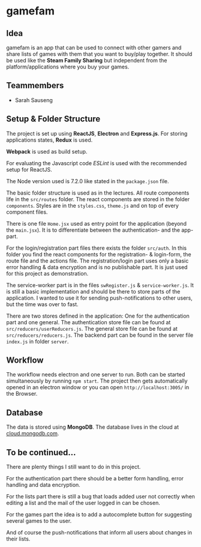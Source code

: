 # gamefam

## Idea

gamefam is an app that can be used to connect with other gamers and share lists of games with them
that you want to buy/play together. It should be used like the **Steam Family Sharing** but independent from the platform/applications where you buy your games.

## Teammembers
* Sarah Sauseng

## Setup & Folder Structure

The project is set up using **ReactJS**, **Electron** and **Express.js**.
For storing applications states, **Redux**  is used.

**Webpack** is used as build setup. 

For evaluating the Javascript code *ESLint* is used with the recommended setup for ReactJS.

The Node version used is 7.2.0 like stated in the `package.json` file.

The basic folder structure is used as in the lectures. All route components life in the `src/routes` folder. The react components are stored in the folder `components`. Styles are in the `styles.css`, `theme.js` and on top of every component files.

There is one file `Home.jsx` used as entry point for the application (beyond the `main.jsx`). It is to differentiate between the authentication- and the app-part. 

For the login/registration part files there exists the folder `src/auth`. In this folder you find the react components for the registration- & login-form, the route file and the actions file.
The registration/login part uses only a basic error handling & data encryption and is no publishable part. It is just used for this project as demonstration.

The service-worker part is in the files `swRegister.js` & `service-worker.js`. It is still a basic implementation and should be there to store parts of the application. I wanted to use it for sending push-notifications to other users, but the time was over to fast.

There are two stores defined in the application: One for the authentication part and one general. The authentication store file can be found at `src/reducers/userReducers.js`. The general store file can be found at `src/reducers/reducers.js`.
The backend part can be found in the server file `index.js` in folder `server`. 

## Workflow

The workflow needs electron and one server to run. Both can be started simultaneously by running `npm start`.
The project then gets automatically opened in an electron window or you can open `http://localhost:3005/` in the Browser.

## Database

The data is stored using **MongoDB**. The database lives in the cloud at [cloud.mongodb.com](https://cloud.mongodb.com).

## To be continued...

There are plenty things I still want to do in this project. 

For the authentication part there should be a better form handling, error handling and data encryption.

For the lists part there is still a bug that loads added user not correctly when editing a list and the mail of the user logged in can be chosen.

For the games part the idea is to add a autocomplete button for suggesting several games to the user.

And of course the push-notifications that inform all users about changes in their lists.

